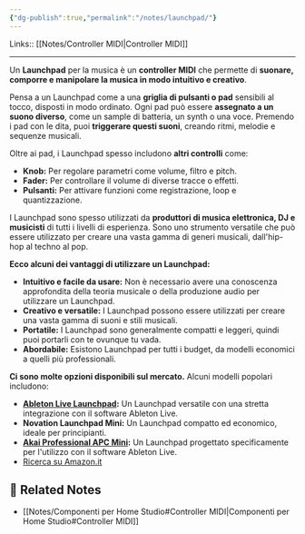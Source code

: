 ```yaml
---
{"dg-publish":true,"permalink":"/notes/launchpad/"}
---
```


Links:: [[Notes/Controller MIDI\|Controller MIDI]]

---
Un **Launchpad** per la musica è un **controller MIDI** che permette di **suonare, comporre e manipolare la musica in modo intuitivo e creativo**.

Pensa a un Launchpad come a una **griglia di pulsanti o pad** sensibili al tocco, disposti in modo ordinato. Ogni pad può essere **assegnato a un suono diverso**, come un sample di batteria, un synth o una voce. Premendo i pad con le dita, puoi **triggerare questi suoni**, creando ritmi, melodie e sequenze musicali.

Oltre ai pad, i Launchpad spesso includono **altri controlli** come:

- **Knob:** Per regolare parametri come volume, filtro e pitch.
- **Fader:** Per controllare il volume di diverse tracce o effetti.
- **Pulsanti:** Per attivare funzioni come registrazione, loop e quantizzazione.

I Launchpad sono spesso utilizzati da **produttori di musica elettronica, DJ e musicisti** di tutti i livelli di esperienza. Sono uno strumento versatile che può essere utilizzato per creare una vasta gamma di generi musicali, dall'hip-hop al techno al pop.

**Ecco alcuni dei vantaggi di utilizzare un Launchpad:**

- **Intuitivo e facile da usare:** Non è necessario avere una conoscenza approfondita della teoria musicale o della produzione audio per utilizzare un Launchpad.
- **Creativo e versatile:** I Launchpad possono essere utilizzati per creare una vasta gamma di suoni e stili musicali.
- **Portatile:** I Launchpad sono generalmente compatti e leggeri, quindi puoi portarli con te ovunque tu vada.
- **Abordabile:** Esistono Launchpad per tutti i budget, da modelli economici a quelli più professionali.

**Ci sono molte opzioni disponibili sul mercato.** Alcuni modelli popolari includono:

- **[Ableton Live Launchpad](https://www.ableton.com/en/products/controllers/launchpad/):** Un Launchpad versatile con una stretta integrazione con il software Ableton Live.
- **Novation Launchpad Mini:** Un Launchpad compatto ed economico, ideale per principianti.
- **[Akai Professional APC Mini](https://www.strumentimusicali.net/product_info.php/products_id/172055/akai-apc-mini-mkii.html):** Un Launchpad progettato specificamente per l'utilizzo con il software Ableton Live.
- [Ricerca su Amazon.it](https://www.amazon.it/launchpad/s?k=launchpad)




## 🔗 Related Notes

- [[Notes/Componenti per Home Studio#Controller MIDI\|Componenti per Home Studio#Controller MIDI]]


